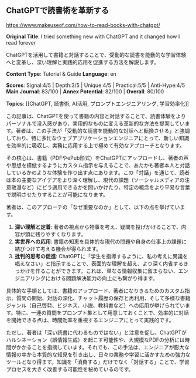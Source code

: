 ## ChatGPTで読書術を革新する

https://www.makeuseof.com/how-to-read-books-with-chatgpt/

**Original Title**: I tried something new with ChatGPT and it changed how I read forever

ChatGPTを活用して書籍と対話することで、受動的な読書を能動的な学習体験へと変革し、深い理解と実践的応用を促進する方法を解説します。

**Content Type**: Tutorial & Guide
**Language**: en

**Scores**: Signal:4/5 | Depth:3/5 | Unique:4/5 | Practical:5/5 | Anti-Hype:4/5
**Main Journal**: 83/100 | **Annex Potential**: 82/100 | **Overall**: 80/100

**Topics**: [[ChatGPT, 読書術, AI活用, プロンプトエンジニアリング, 学習効率化]]

この記事は、ChatGPTを使って書籍の内容と対話することで、読書体験をよりパーソナルで没入感があり、実用的なものに変える革新的な方法を提案しています。著者は、この手法が「受動的な読書を能動的な対話へと転換させる」と強調しており、特に多忙なウェブアプリケーションエンジニアにとって、新しい知識を効率的に吸収し、実務に応用する上で極めて有効なアプローチとなります。

その核心は、書籍（PDFやePub形式）をChatGPTにアップロードし、著者の声や思想を模倣するようにカスタム指示を与えることで、あたかも著者本人と対話しているかのような体験を作り出す点にあります。この「対話」を通じて、読者は本の主要なアイデアをより深く理解し、現代の課題（ソーシャルメディアの注意散漫など）にどう適用できるかを問いかけたり、特定の概念をより平易な言葉で説明させたりすることが可能になります。

著者は、このアプローチの「なぜ重要なのか」として、以下の点を挙げています。
1.  **深い理解と定着**: 著者の視点から物事を考え、疑問を投げかけることで、内容が頭に残りやすくなります。
2.  **実世界への応用**: 書籍の知恵を具体的な現代の問題や自身の仕事上の課題に結びつけて考える機会が得られます。
3.  **批判的思考の促進**: ChatGPTに「学生を指導するように、私の考えに異議を唱えなさい」と指示することで、表面的な理解を超え、より深く内省するきっかけを作ることができます。これは、単なる情報収集に留まらない、エンジニアリングにおける問題解決能力の向上にも繋がり得ます。

具体的な手順としては、書籍のアップロード、著者になりきるためのカスタム指示、質問の開始、対話の深化、チャット履歴の保存と再利用、そして多様な書籍ジャンル（自己啓発、ビジネス、小説、教科書など）への応用が挙げられています。特に、一連の質問をプロンプト集として用意しておくことで、効率的に対話を開始できる点は、時間効率を重視するエンジニアにとって実践的です。

ただし、著者は「深い読書に代わるものではない」と注意を促し、ChatGPTがハルシネーション（誤情報生成）を起こす可能性や、大規模なPDFの分析には時間がかかることを指摘しています。それでも、この手法は、エンジニアが膨大な情報の中から本質的な知見を引き出し、日々の業務や学習に活かすための強力なツールとなり得ます。知識を「消費する」だけでなく「対話する」ことで、学習プロセスを大きく改善する可能性を秘めているのです。